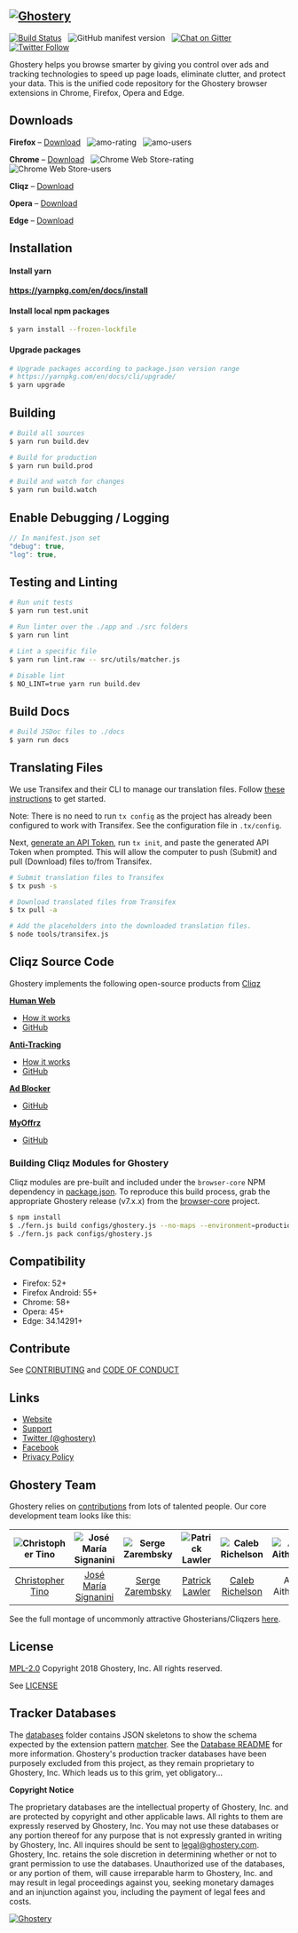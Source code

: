 [![Ghostery](https://www.ghostery.com/wp-content/themes/ghostery/images/ghostery_logo_black.svg)](https://www.ghostery.com)
---

[![Build Status](https://travis-ci.org/ghostery/ghostery-extension.svg?branch=master)](https://travis-ci.org/ghostery/ghostery-extension) &nbsp; ![GitHub manifest version](https://img.shields.io/github/manifest-json/v/ghostery/ghostery-extension.svg?style=flat-square) &nbsp; [![Chat on Gitter](https://img.shields.io/gitter/room/ghostery/ghostery-expenstion.svg?style=flat-square)](https://gitter.im/ghostery/ghostery-extension) &nbsp; [![Twitter Follow](https://img.shields.io/twitter/follow/ghostery.svg?style=social&maxAge=3600)](https://twitter.com/ghostery)

Ghostery helps you browse smarter by giving you control over ads and tracking technologies to speed up page loads, eliminate clutter, and protect your data. This is the unified code repository for the Ghostery browser extensions in Chrome, Firefox, Opera and Edge.

## Downloads
**Firefox** &ndash; [Download](https://addons.mozilla.org/en-US/firefox/addon/ghostery/) &nbsp; ![amo-rating](https://img.shields.io/amo/rating/ghostery.svg?style=flat-square) &nbsp; ![amo-users](https://img.shields.io/amo/users/ghostery.svg?style=flat-square)

**Chrome** &ndash; [Download](https://chrome.google.com/webstore/detail/ghostery-%E2%80%93-privacy-ad-blo/mlomiejdfkolichcflejclcbmpeaniij) &nbsp; ![Chrome Web Store-rating](https://img.shields.io/chrome-web-store/rating/mlomiejdfkolichcflejclcbmpeaniij.svg?style=flat-square) &nbsp; ![Chrome Web Store-users](https://img.shields.io/chrome-web-store/d/mlomiejdfkolichcflejclcbmpeaniij.svg?style=flat-square&label=users)

**Cliqz** &ndash; [Download](https://s3.amazonaws.com/cdncliqz/update/browser/firefox%40ghostery.com/latest.xpi)

**Opera** &ndash; [Download](https://addons.opera.com/en/extensions/details/ghostery/)

**Edge** &ndash; [Download](https://www.microsoft.com/en-us/store/p/ghostery/9nblggh52ngz)

## Installation

#### Install yarn
**https://yarnpkg.com/en/docs/install**

#### Install local npm packages
```sh
$ yarn install --frozen-lockfile
```

#### Upgrade packages
```sh
# Upgrade packages according to package.json version range
# https://yarnpkg.com/en/docs/cli/upgrade/
$ yarn upgrade
```

## Building
```sh
# Build all sources
$ yarn run build.dev
```

```sh
# Build for production
$ yarn run build.prod
```

```sh
# Build and watch for changes
$ yarn run build.watch
```

## Enable Debugging / Logging
```javascript
// In manifest.json set
"debug": true,
"log": true,
```

## Testing and Linting
```sh
# Run unit tests
$ yarn run test.unit
```

```sh
# Run linter over the ./app and ./src folders
$ yarn run lint
```

```sh
# Lint a specific file
$ yarn run lint.raw -- src/utils/matcher.js
```

```sh
# Disable lint
$ NO_LINT=true yarn run build.dev
```

## Build Docs
```sh
# Build JSDoc files to ./docs
$ yarn run docs
```

## Translating Files
We use Transifex and their CLI to manage our translation files. Follow
[these instructions](https://docs.transifex.com/client/installing-the-client)
to get started.

Note: There is no need to run `tx config` as the project has already been
configured to work with Transifex. See the configuration file in `.tx/config`.

Next, [generate an API Token](https://www.transifex.com/user/settings/api/),
run `tx init`, and paste the generated API Token when prompted.  This will
allow the computer to push (Submit) and pull (Download) files to/from Transifex.

```sh
# Submit translation files to Transifex
$ tx push -s
```

```sh
# Download translated files from Transifex
$ tx pull -a
```

```sh
# Add the placeholders into the downloaded translation files.
$ node tools/transifex.js
```

## Cliqz Source Code
Ghostery implements the following open-source products from [Cliqz](https://cliqz.com/en/)

[**Human Web**](https://cliqz.com/en/whycliqz/human-web)
+ [How it works](https://cliqz.com/en/magazine/techblog-human-web-reliably-removes-uids)
+ [GitHub](https://github.com/cliqz-oss/browser-core/blob/master/modules/human-web/)

[**Anti-Tracking**](https://cliqz.com/en/whycliqz/anti-tracking)
+ [How it works](https://cliqz.com/en/magazine/how-we-at-cliqz-protect-users-from-web-tracking)
+ [GitHub](https://github.com/cliqz-oss/browser-core/blob/master/modules/antitracking)

[**Ad Blocker**](https://cliqz.com/en/whycliqz/adblocking)
+ [GitHub](https://github.com/cliqz-oss/adblocker)

[**MyOffrz**](https://cliqz.com/en/cliqz-angebote)
+ [GitHub](https://github.com/cliqz-oss/browser-core/blob/master/modules/offers-v2)

### Building Cliqz Modules for Ghostery
Cliqz modules are pre-built and included under the `browser-core` NPM dependency in [package.json](package.json). To reproduce this build process, grab the appropriate Ghostery release (v7.x.x) from the [browser-core](https://github.com/cliqz-oss/browser-core/releases) project.

```sh
$ npm install
$ ./fern.js build configs/ghostery.js --no-maps --environment=production
$ ./fern.js pack configs/ghostery.js
```

## Compatibility

+ Firefox: 52+
+ Firefox Android: 55+
+ Chrome: 58+
+ Opera: 45+
+ Edge: 34.14291+

## Contribute

See [CONTRIBUTING](CONTRIBUTING.md) and [CODE OF CONDUCT](CODE-OF-CONDUCT.md)

## Links
+ [Website](https://ghostery.com/)
+ [Support](https://ghostery.zendesk.com/)
+ [Twitter (@ghostery)](https://twitter.com/ghostery)
+ [Facebook](https://www.facebook.com/ghostery)
+ [Privacy Policy](https://www.ghostery.com/about-ghostery/browser-extension-privacy-policy/)

## Ghostery Team
Ghostery relies on [contributions](https://github.com/ghostery/ghostery-extension/graphs/contributors) from lots of talented people. Our core development team looks like this:

![Christopher Tino](https://avatars3.githubusercontent.com/u/4699516?s=460&v=4) | ![José María Signanini](https://static.cliqz.com/wp-content/uploads/2017/08/jose.jpg) | ![Serge Zarembsky](https://static.cliqz.com/wp-content/uploads/2017/08/serge.jpg) | ![Patrick Lawler](https://static.cliqz.com/wp-content/uploads/2017/08/patrick.jpg) | ![Caleb Richelson](https://avatars0.githubusercontent.com/u/1928870?s=400&v=4) | ![Aziz Aithsaine](https://static.cliqz.com/wp-content/uploads/2017/08/aziz.jpg)
:---:|:---:|:---:|:---:|:---:|:---:
[Christopher Tino](http://github.com/christophertino) | [José María Signanini](https://github.com/jsignanini) | [Serge Zarembsky](https://github.com/zarembsky) | [Patrick Lawler](https://github.com/trickpattyFH20) | [Caleb Richelson](https://github.com/IAmThePan) | Aziz Aithsaine

See the full montage of uncommonly attractive Ghosterians/Cliqzers [here](https://www.cliqz.com/about/team).

## License
[MPL-2.0](https://www.mozilla.org/en-US/MPL/2.0/) Copyright 2018 Ghostery, Inc. All rights reserved.

See [LICENSE](LICENSE)

## Tracker Databases
The [databases](/databases) folder contains JSON skeletons to show the schema expected by the extension pattern [matcher](/src/utils/matcher.js). See the [Database README](/databases/README.md) for more information.
Ghostery's production tracker databases have been purposely excluded from this project, as they remain proprietary to Ghostery, Inc. Which leads us to this grim, yet obligatory...

**Copyright Notice**

The proprietary databases are the intellectual property of Ghostery, Inc. and are protected by copyright and other applicable laws. All rights to them are expressly reserved by Ghostery, Inc. You may not use these databases or any portion thereof for any purpose that is not expressly granted in writing by Ghostery, Inc. All inquires should be sent to [legal@ghostery.com](legal@ghostery.com).  Ghostery, Inc. retains the sole discretion in determining whether or not to grant permission to use the databases. Unauthorized use of the databases, or any portion of them, will cause irreparable harm to Ghostery, Inc. and may result in legal proceedings against you, seeking monetary damages and an injunction against you, including the payment of legal fees and costs.

[![Ghostery](https://www.ghostery.com/wp-content/themes/ghostery/images/github/ghosty_coder.jpg)](https://www.ghostery.com)
